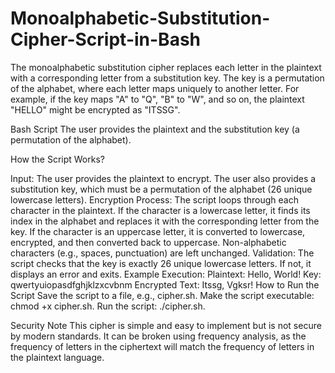 # Monoalphabetic-Substitution-Cipher-Script-in-Bash
The monoalphabetic substitution cipher replaces each letter in the plaintext with a 
corresponding letter from a substitution key. The key is a permutation of the alphabet, 
where each letter maps uniquely to another letter. For example, if the key maps 
"A" to "Q", "B" to "W", and so on, the plaintext "HELLO" might be encrypted as "ITSSG".

Bash Script
The user provides the plaintext and the substitution key (a permutation of the alphabet).
 
How the Script Works?

Input:
The user provides the plaintext to encrypt.
The user also provides a substitution key, which must be a permutation of the alphabet (26 unique lowercase letters).
Encryption Process:
The script loops through each character in the plaintext.
If the character is a lowercase letter, it finds its index in the alphabet and replaces it with the corresponding letter from the key.
If the character is an uppercase letter, it is converted to lowercase, encrypted, and then converted back to uppercase.
Non-alphabetic characters (e.g., spaces, punctuation) are left unchanged.
Validation:
The script checks that the key is exactly 26 unique lowercase letters. If not, it displays an error and exits.
Example Execution:
Plaintext: Hello, World!
Key: qwertyuiopasdfghjklzxcvbnm
Encrypted Text: Itssg, Vgksr!
How to Run the Script
Save the script to a file, e.g., cipher.sh.
Make the script executable: chmod +x cipher.sh.
Run the script: ./cipher.sh.

Security Note
This cipher is simple and easy to implement but is not secure by modern standards. It can be broken using frequency analysis, 
as the frequency of letters in the ciphertext will match the frequency of letters in the plaintext language.
